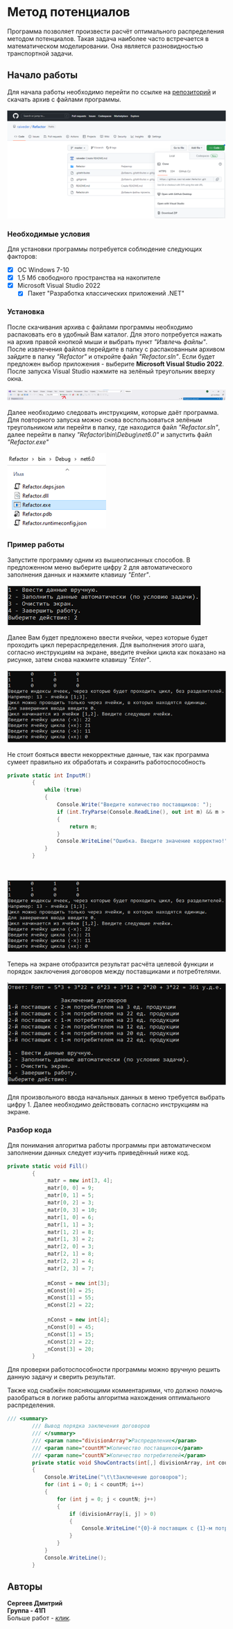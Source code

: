 # Метод потенциалов

Программа позволяет произвести расчёт оптимального распределения методом потенциалов. Такая задача наиболее часто встречается в математическом моделировании. Она является разновидностью транспортной задачи.

## Начало работы

Для начала работы необходимо перейти по ссылке на [репозиторий](https://github.com/raiveder/Refactor) и скачать архив с файлами программы.
</br></br>
![download](Refactor/Images/Download.png)

### Необходимые условия

Для установки программы потребуется соблюдение следующих факторов:
- [X] ОС Windows 7-10
- [X] 1,5 Мб свободного пространства на накопителе
- [X] Microsoft Visual Studio 2022
  - [X] Пакет "Разработка классических приложений .NET"

### Установка

После скачивания архива с файлами программы необходимо распаковать его в удобный Вам каталог. Для этого потребуется нажать на архив правой кнопкой мыши и выбрать пункт *"Извлечь файлы"*.
</br>
После извлечения файлов перейдите в папку с распакованным архивом зайдите в папку *"Refactor"* и откройте файл *"Refactor.sln"*. Если будет предложен выбор приложения - выберите **Microsoft Visual Studio 2022**.
</br>
После запуска Visual Studio нажмите на зелёный треугольник вверху окна.
</br></br>
![run](Refactor/Images/Run.png)
</br></br>
Далее необходимо следовать инструкциям, которые даёт программа.
</br>
Для повторного запуска можно снова воспользоваться зелёным треугольником или перейти в папку, где находится файл *"Refactor.sln"*, далее перейти в папку *"Refactor\bin\Debug\net6.0\"* и запустить файл *"Refactor.exe"*
</br></br>
![exefile](Refactor/Images/ExeFile.png)

### Пример работы

Запустите программу одним из вышеописанных способов. В предложенном меню выберите цифру 2 для автоматического заполнения данных и нажмите клавишу *"Enter"*.
</br></br>
![choice](Refactor/Images/Choice.png)
</br></br>
Далее Вам будет предложено ввести ячейки, через которые будет проходить цикл перераспределения. Для выполнения этого шага, согласно инструкциям на экране, введите ячейки цикла как показано на рисунке, затем снова нажмите клавишу *"Enter"*.
</br></br>
![enter](Refactor/Images/EnterCycle.png)
</br></br>
Не стоит бояться ввести некорректные данные, так как программа сумеет правильно их обработать и сохранить работоспособность
```C#
private static int InputM()
        {
            while (true)
            {
                Console.Write("Введите количество поставщиков: ");
                if (int.TryParse(Console.ReadLine(), out int m) && m > 1 && m < 11)
                {
                    return m;
                }
                Console.WriteLine("Ошибка. Введите значение корректно!");
            }
        }
```
</br></br>
![enter](Refactor/Images/EnterCycle.png)
</br></br>
Теперь на экране отобразится результат расчёта целевой функции и порядок заключения договоров между поставщиками и потребтелями.
</br></br>
![result](Refactor/Images/Result.png)
</br></br>
Для произвольного ввода начальных данных в меню требуется выбрать цифру 1. Далее необходимо действовать согласно инструкциям на экране.

### Разбор кода

Для понимания алгоритма работы программы при автоматическом заполнении данных следует изучить приведённый ниже код.
```C#
private static void Fill()
        {
            _matr = new int[3, 4];
            _matr[0, 0] = 9;
            _matr[0, 1] = 5;
            _matr[0, 2] = 3;
            _matr[0, 3] = 10;
            _matr[1, 0] = 6;
            _matr[1, 1] = 3;
            _matr[1, 2] = 8;
            _matr[1, 3] = 2;
            _matr[2, 0] = 3;
            _matr[2, 1] = 8;
            _matr[2, 2] = 4;
            _matr[2, 3] = 7;

            _mConst = new int[3];
            _mConst[0] = 25;
            _mConst[1] = 55;
            _mConst[2] = 22;

            _nConst = new int[4];
            _nConst[0] = 45;
            _nConst[1] = 15;
            _nConst[2] = 22;
            _nConst[3] = 20;
        }
```
Для проверки работоспособности программы можно вручную решить данную задачу и сверить результат.

Также код снабжён поясняющими комментариями, что должно помочь разобраться в логике работы алгоритма нахождения оптимального распределения.
```C#
/// <summary>
        /// Вывод порядка заключения договоров
        /// </summary>
        /// <param name="divisionArray">Распределение</param>
        /// <param name="countM">Количество поставщиков</param>
        /// <param name="countN">Количество потребителей</param>
        private static void ShowContracts(int[,] divisionArray, int countM, int countN)
        {
            Console.WriteLine("\t\tЗаключение договоров");
            for (int i = 0; i < countM; i++)
            {
                for (int j = 0; j < countN; j++)
                {
                    if (divisionArray[i, j] > 0)
                    {
                        Console.WriteLine("{0}-й поставщик с {1}-м потребителем на {2} ед. продукции", i + 1, j + 1, divisionArray[i, j]);
                    }
                }
            }
            Console.WriteLine();
        }
```

## Авторы

**Сергеев Дмитрий**
</br>
**Группа - 41П**
</br>
Больше работ - *[клик](https://github.com/raiveder?tab=repositories).*
